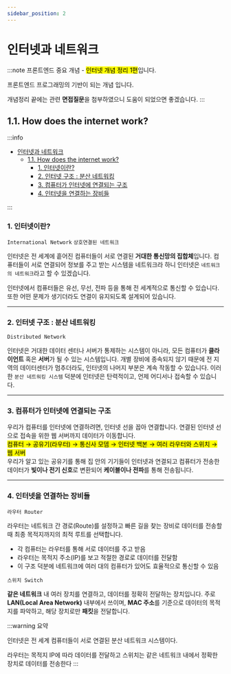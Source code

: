 ```yaml
---
sidebar_position: 2
---
```


# 인터넷과 네트워크

:::note
프론트엔드 중요 개념 - <mark>인터넷 개념 정리 1편</mark>입니다.

프론트엔드 프로그래밍의 기반이 되는 개념 입니다.

개념정리 끝에는 관련 **면접질문**을 첨부하였으니 도움이 되었으면 좋겠습니다.
:::
## 1.1. How does the internet work?

:::info
- [인터넷과 네트워크](#인터넷과-네트워크)
  - [1.1. How does the internet work?](#11-how-does-the-internet-work)
    - [1. 인터넷이란?](#1-인터넷이란)
    - [2. 인터넷 구조 : 분산 네트워킹](#2-인터넷-구조--분산-네트워킹)
    - [3. 컴퓨터가 인터넷에 연결되는 구조](#3-컴퓨터가-인터넷에-연결되는-구조)
    - [4. 인터넷을 연결하는 장비들](#4-인터넷을-연결하는-장비들)

:::

### 1. 인터넷이란?

`International Network` `상호연결된 네트워크`

인터넷은 전 세계에 흩어진 컴퓨터들이 서로 연결된 **거대한 통신망의 집합체**입니다. 컴퓨터들이 서로 연결되어 정보를 주고 받는 시스템을 네트워크라 하니 인터넷은 `네트워크의 네트워크`라고 할 수 있겠습니다.

인터넷에서 컴퓨터들은 유선, 무선, 전파 등을 통해 전 세계적으로 통신할 수 있습니다. 또한 어떤 문제가 생기더라도 연결이 유지되도록 설계되어 있습니다.

---

### 2. 인터넷 구조 : 분산 네트워킹

`Distributed Network`

인터넷은 거대한 데이터 센터나 서버가 통제하는 시스템이 아니라, 모든 컴퓨터가 **클라이언트** 혹은 **서버**가 될 수 있는 시스템입니다. 개별 장비에 종속되지 않기 때문에 전 지역의 데이터센터가 멈추더라도, 인터넷의 나머지 부분은 계속 작동할 수 있습니다. 이러한 `분산 네트워킹 시스템` 덕분에 인터넷은 탄력적이고, 언제 어디서나 접속할 수 있습니다.

---

### 3. 컴퓨터가 인터넷에 연결되는 구조

우리가 컴퓨터를 인터넷에 연결하려면, 인터넷 선을 꼽아 연결합니다.
연결된 인터넷 선으로 접속을 위한 웹 서버까지 데이터가 이동합니다.  
<mark>컴퓨터 → 공유기(라우터) → 통신사 모뎀 → 인터넷 백본 → 여러 라우터와 스위치 → 웹 서버</mark>  
우리가 알고 있는 공유기를 통해 집 안의 기기들이 인터넷과 연결되고 컴퓨터가 전송한 데이터가 **빛이나 전기 신호**로 변환되어 **케이블이나 전파**를 통해 전송됩니다.

---

### 4. 인터넷을 연결하는 장비들

`라우터 Router`

라우터는 네트워크 간 경로(Route)를 설정하고 빠른 길을 찾는 장비로 데이터를 전송할때 최종 목적지까지의 최적 루트를 선택합니다.  

- 각 컴퓨터는 라우터를 통해 서로 데이터를 주고 받음
- 라우터는 목적지 주소(IP)를 보고 적절한 경로로 데이터를 전달함
- 이 구조 덕분에 네트워크에 여러 대의 컴퓨터가 있어도 효율적으로 통신할 수 있음

`스위치 Switch`

**같은 네트워크** 내 여러 장치를 연결하고, 데이터를 정확히 전달하는 장치입니다.
주로 **LAN(Local Area Network)** 내부에서 쓰이며, **MAC 주소**를 기준으로 데이터의 목적지를 파악하고, 해당 장치로만 **패킷**을 전달합니다.


:::warning
요약

인터넷은 전 세계 컴퓨터들이 서로 연결된 분산 네트워크 시스템이다.

라우터는 목적지 IP에 따라 데이터를 전달하고 스위치는 같은 네트워크 내에서 정확한 장치로 데이터를 전송한다
:::